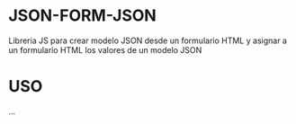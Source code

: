 # JSON-FORM-JSON
Libreria JS para crear modelo JSON desde un formulario HTML y asignar a un formulario HTML los valores de un modelo JSON
# USO
...
